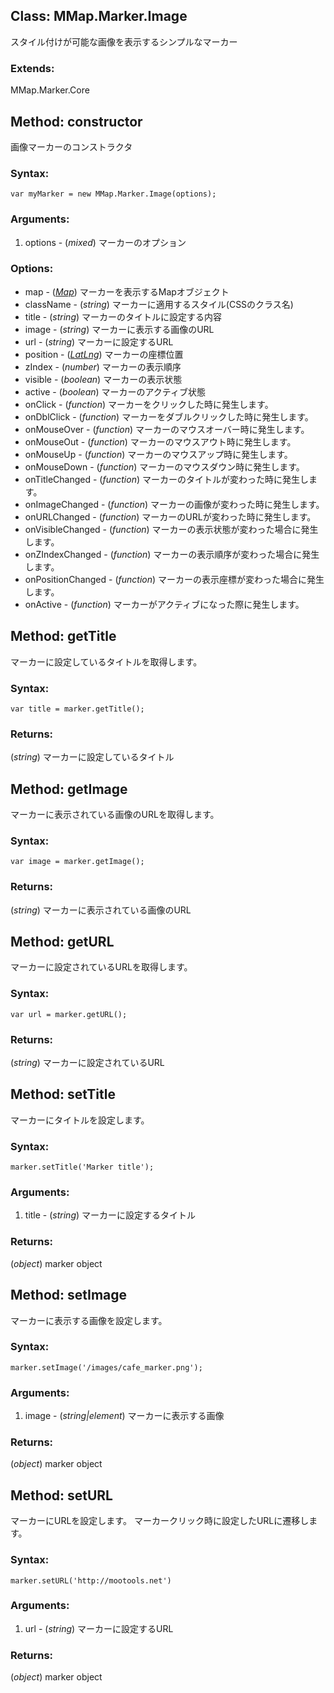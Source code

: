 
Class: <a id='mmap.marker.image'>MMap.Marker.Image</a>
-------------------------------------------------------------------

スタイル付けが可能な画像を表示するシンプルなマーカー

### Extends:

MMap.Marker.Core


Method: <a id='constructor'>constructor</a>
-----------------------------------------------

画像マーカーのコンストラクタ

### Syntax:

	var myMarker = new MMap.Marker.Image(options);

### Arguments:

1. options - (*mixed*) マーカーのオプション

### Options:

* map - (*<a href="http://code.google.com/intl/en/apis/maps/documentation/javascript/reference.html#Map">Map</a>*) マーカーを表示するMapオブジェクト
* className - (*string*) マーカーに適用するスタイル(CSSのクラス名)
* title - (*string*) マーカーのタイトルに設定する内容
* image - (*string*) マーカーに表示する画像のURL
* url - (*string*) マーカーに設定するURL
* position - (<a href="http://code.google.com/intl/eu/apis/maps/documentation/javascript/reference.html#LatLng">*LatLng*</a>) マーカーの座標位置
* zIndex - (*number*) マーカーの表示順序
* visible - (*boolean*) マーカーの表示状態 
* active - (*boolean*) マーカーのアクティブ状態
* onClick - (*function*) マーカーをクリックした時に発生します。
* onDblClick - (*function*) マーカーをダブルクリックした時に発生します。
* onMouseOver - (*function*) マーカーのマウスオーバー時に発生します。
* onMouseOut - (*function*) マーカーのマウスアウト時に発生します。
* onMouseUp - (*function*) マーカーのマウスアップ時に発生します。
* onMouseDown - (*function*) マーカーのマウスダウン時に発生します。
* onTitleChanged - (*function*) マーカーのタイトルが変わった時に発生します。
* onImageChanged - (*function*) マーカーの画像が変わった時に発生します。
* onURLChanged - (*function*) マーカーのURLが変わった時に発生します。
* onVisibleChanged - (*function*) マーカーの表示状態が変わった場合に発生します。
* onZIndexChanged - (*function*) マーカーの表示順序が変わった場合に発生します。
* onPositionChanged - (*function*) マーカーの表示座標が変わった場合に発生します。
* onActive - (*function*) マーカーがアクティブになった際に発生します。  


Method: <a id='getTitle'>getTitle</a>
-----------------------------------------

マーカーに設定しているタイトルを取得します。

### Syntax:

	var title = marker.getTitle();

### Returns:

(*string*) マーカーに設定しているタイトル


Method: <a id='getImage'>getImage</a>
-----------------------------------------

マーカーに表示されている画像のURLを取得します。

### Syntax:

	var image = marker.getImage();

### Returns:

(*string*) マーカーに表示されている画像のURL



Method: <a id='getURL'>getURL</a>
-------------------------------------

マーカーに設定されているURLを取得します。

### Syntax:

	var url = marker.getURL();

### Returns:

(*string*) マーカーに設定されているURL



Method: <a id='setTitle'>setTitle</a>
-----------------------------------------

 マーカーにタイトルを設定します。

### Syntax:

	marker.setTitle('Marker title');

### Arguments:

1. title - (*string*) マーカーに設定するタイトル

### Returns:

(*object*) marker object



Method: <a id='setImage'>setImage</a>
-----------------------------------------

マーカーに表示する画像を設定します。

### Syntax:

	marker.setImage('/images/cafe_marker.png');

### Arguments:

1. image - (*string|element*) マーカーに表示する画像

### Returns:

(*object*) marker object


Method: <a id='setURL'>setURL</a>
-------------------------------------

マーカーにURLを設定します。
マーカークリック時に設定したURLに遷移します。

### Syntax:

	marker.setURL('http://mootools.net')

### Arguments:

1. url - (*string*) マーカーに設定するURL

### Returns:

(*object*) marker object
